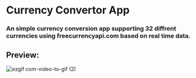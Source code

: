 # Currency Convertor App
### An simple currency conversion app supporting 32 diffrent currencies using freecurrencyapi.com based on real time data.

## Preview: 
![ezgif com-video-to-gif (2)](https://user-images.githubusercontent.com/20709155/236374317-fde1f892-a729-4d5c-890a-30b01deddeb6.gif)
